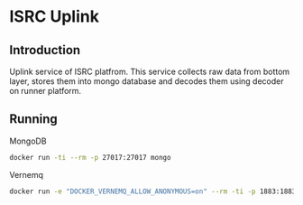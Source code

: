 # ISRC Uplink
## Introduction
Uplink service of ISRC platfrom. This service collects
raw data from bottom layer, stores them into mongo database
and decodes them using decoder on runner platform.

## Running
MongoDB

```sh
docker run -ti --rm -p 27017:27017 mongo
```

Vernemq

```sh
docker run -e "DOCKER_VERNEMQ_ALLOW_ANONYMOUS=on" --rm -ti -p 1883:1883 --name vernemq1 erlio/docker-vernemq
```
